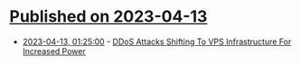 # [Published on 2023-04-13](index.md)

* [2023-04-13, 01:25:00](https://it.slashdot.org/story/23/04/12/2147205/ddos-attacks-shifting-to-vps-infrastructure-for-increased-power?utm_source=rss1.0mainlinkanon&utm_medium=feed) - [DDoS Attacks Shifting To VPS Infrastructure For Increased Power](https://it.slashdot.org/story/23/04/12/2147205/ddos-attacks-shifting-to-vps-infrastructure-for-increased-power?utm_source=rss1.0mainlinkanon&utm_medium=feed)
